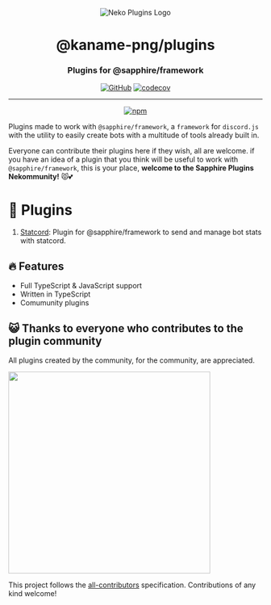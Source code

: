 <div align="center">

![Neko Plugins Logo](https://raw.githubusercontent.com/kaname-png/neko-plugins/main/assets/logo.png)

# @kaname-png/plugins

### Plugins for @sapphire/framework

[![GitHub](https://img.shields.io/github/license/kaname-png/neko-plugins)](https://github.com/kaname-png/neko-plugins/blob/main/LICENSE.md)
[![codecov](https://codecov.io/gh/kaname-png/neko-plugins/branch/main/graph/badge.svg?token=0MSAyoZNxz)](https://codecov.io/gh/kaname-png/neko-plugins)

---

[![npm](https://img.shields.io/npm/v/@kaname-png/plugin-statcord?color=crimson&logo=npm&style=flat-square&label=@sapphire/plugin-statcord)](https://www.npmjs.com/package/@kaname-png/plugin-statcord)

</div>

Plugins made to work with `@sapphire/framework`, a `framework` for `discord.js` with the utility to easily create bots with a multitude of tools already built in.

Everyone can contribute their plugins here if they wish, all are welcome. if you have an idea of a plugin that you think will be useful to work with `@sapphire/framework`, this is your place, **welcome to the Sapphire Plugins Nekommunity!** 😾💕

# 📑 Plugins

1. [Statcord](https://github.com/kaname-png/neko-plugins/tree/main/packages/statcord): Plugin for @sapphire/framework to send and manage bot stats with statcord.

## 🔥 Features

-   Full TypeScript & JavaScript support
-   Written in TypeScript
-   Comumunity plugins

## 😺 Thanks to everyone who contributes to the plugin community

All plugins created by the community, for the community, are appreciated.

<img src="https://imoutosite.files.wordpress.com/2019/06/67bc8-aw379865_03.gif?w=336" width="400" heigth="400">

<!-- ALL-CONTRIBUTORS-LIST:START - Do not remove or modify this section -->
<!-- prettier-ignore-start -->
<!-- markdownlint-disable -->
<!-- markdownlint-enable -->
<!-- prettier-ignore-end -->

<!-- ALL-CONTRIBUTORS-LIST:END -->

This project follows the [all-contributors](https://github.com/all-contributors/all-contributors) specification. Contributions of any kind welcome!

